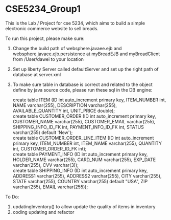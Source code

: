 # CSE5234_Group1


This is the Lab / Project for cse 5234, which aims to build a simple electronic commerce website to sell breads.  

To run this project, please make sure:

1. Change the build path of websphere.javaee.ejb and  websphere.javaee.ejb.persistence at myBreadEJB and myBreadClient from /User/dawei to your location

2. Set up liberty Server called defaultServer and set up the right path of database at server.xml 

3. To make sure table in database is correct and related to the object define by java source code, please run these sql in the DB engine:  

    create table ITEM (ID int auto_increment primary key, ITEM_NUMBER int, NAME varchar(255), DESCRIPTION varchar(255), AVAILABLE_QUANTITY int, UNIT_PRICE double);  
    create table CUSTOMER_ORDER (ID int auto_increment primary key, CUSTOMER_NAME varchar(255), CUSTOMER_EMAIL varchar(255), SHIPPING_INFO_ID_FK int, PAYMENT_INFO_ID_FK int, STATUS varchar(255) default 'New');  
    create table CUSTOMER_ORDER_LINE_ITEM (ID int auto_increment primary key, ITEM_NUMBER int, ITEM_NAME varchar(255), QUANTITY int, CUSTOMER_ORDER_ID_FK int);  
    create table PAYMENT_INFO (ID int auto_increment primary key, HOLDER_NAME varchar(255), CARD_NUM varchar(255),  EXP_DATE varchar(255), CVV varchar(3));  
    create table SHIPPING_INFO (ID int auto_increment primary key, ADDRESS1 varchar(255), ADDRESS2 varchar(255), CITY varchar(255), STATE varchar(255), COUNTRY varchar(255) default "USA", ZIP varchar(255), EMAIL varchar(255));  
    
To Do:  
1. updatingInventory() to allow update the quality of items in inventory
2. coding updating and refactor

